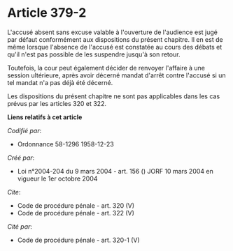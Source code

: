 # Article 379-2

L'accusé absent sans excuse valable à l'ouverture de l'audience est jugé par défaut conformément aux dispositions du présent
chapitre. Il en est de même lorsque l'absence de l'accusé est constatée au cours des débats et qu'il n'est pas possible de
les suspendre jusqu'à son retour. 

Toutefois, la cour peut également décider de renvoyer l'affaire à une session ultérieure, après avoir décerné mandat d'arrêt
contre l'accusé si un tel mandat n'a pas déjà été décerné. 

Les dispositions du présent chapitre ne sont pas applicables dans les cas prévus par les articles 320 et 322.

**Liens relatifs à cet article**

_Codifié par_:

  - Ordonnance 58-1296 1958-12-23

_Créé par_:

  - Loi n°2004-204 du 9 mars 2004 - art. 156 () JORF 10 mars 2004 en vigueur le 1er octobre 2004

_Cite_:

  - Code de procédure pénale - art. 320 (V)
  - Code de procédure pénale - art. 322 (V)

_Cité par_:

  - Code de procédure pénale - art. 320-1 (V)
